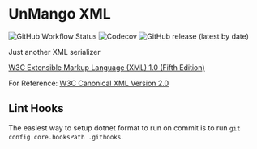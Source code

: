# UnMango XML

![GitHub Workflow Status](https://img.shields.io/github/workflow/status/unmango/xml/nuget_publish)
![Codecov](https://img.shields.io/codecov/c/github/unmango/xml)
![GitHub release (latest by date)](https://img.shields.io/github/v/release/unmango/xml)

Just another XML serializer

[W3C Extensible Markup Language (XML) 1.0 (Fifth Edition)](https://www.w3.org/TR/2008/REC-xml-20081126/)

For Reference: [W3C Canonical XML Version 2.0](https://www.w3.org/TR/2013/NOTE-xml-c14n2-20130411/)

## Lint Hooks

The easiest way to setup dotnet format to run on commit is to run `git config core.hooksPath .githooks`.
